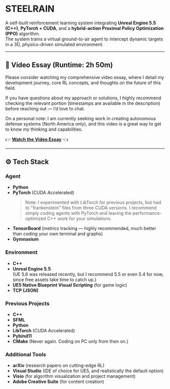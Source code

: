 # STEELRAIN

A self-built reinforcement learning system integrating **Unreal Engine 5.5 (C++)**, **PyTorch + CUDA**, and a **hybrid-action Proximal Policy Optimization (PPO)** algorithm.  
The system trains a virtual ground-to-air agent to intercept dynamic targets in a 3D, physics-driven simulated environment.

---

## 🎥 Video Essay (Runtime: 2h 50m)

Please consider watching my comprehensive video essay, where I detail my development journey, core RL concepts, and thoughts on the future of this field.  

If you have questions about my approach or solutions, I highly recommend checking the relevant portion (timestamps are available in the description) before reaching out — I’d love to chat.  

On a personal note: I am currently seeking work in creating autonomous defense systems (North America only), and this video is a great way to get to know my thinking and capabilities.  

👉 **[Watch the Video Essay](PLACEHOLDER_LINK)** 👈  

---

## ⚙️ Tech Stack

### Agent
- **Python**
- **PyTorch** (CUDA Accelerated)  
  > Note: I experimented with LibTorch for previous projects, but had to "frankenstein" files from three CUDA versions. I recommend simply coding agents with PyTorch and leaving the performance-optimized C++ work for your simulations.  
- **TensorBoard** (metrics tracking — highly recommended, much better than coding your own terminal and graphs)  
- **Gymnasium**

### Environment
- **C++**
- **Unreal Engine 5.5**  
  (UE 5.6 was released recently, but I recommend 5.5 or even 5.4 for now, since free assets take time to catch up.)  
- **UE5 Native Blueprint Visual Scripting** (for game logic)  
- **TCP (JSON)**

### Previous Projects
- **C++**
- **SFML**
- **Python**
- **LibTorch** (CUDA Accelerated)
- **Pybind11** 
- **CMake** (Never again. Coding on PC only from then on.)

### Additional Tools
- **arXiv** (research papers on cutting-edge RL)  
- **Visual Studio** (IDE of choice for UE5, and realistically the default option)  
- **Visio** (for algorithm visualization and project management)  
- **Adobe Creative Suite** (for content creation)  
